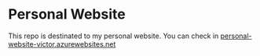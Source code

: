 # Personal Website

This repo is destinated to my personal website. You can check in [personal-website-victor.azurewebsites.net](https://personal-website-victor.azurewebsites.net)
